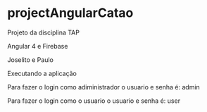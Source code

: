 # projectAngularCatao
Projeto da disciplina TAP

Angular 4  e Firebase

Joselito e Paulo

Executando a aplicação

Para fazer o login como adiministrador o usuario e senha é: admin

Para fazer o login como o usuario o usuario e senha é: user 

